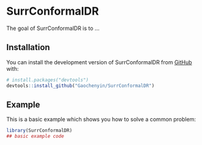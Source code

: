 
# SurrConformalDR

<!-- badges: start -->
<!-- badges: end -->

The goal of SurrConformalDR is to ...

## Installation

You can install the development version of SurrConformalDR from [GitHub](https://github.com/) with:

``` r
# install.packages("devtools")
devtools::install_github("Gaochenyin/SurrConformalDR")
```

## Example

This is a basic example which shows you how to solve a common problem:

``` r
library(SurrConformalDR)
## basic example code
```

